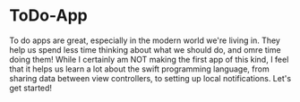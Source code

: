 # ToDo-App
To do apps are great, especially in the modern world we're living in. They help us spend less time thinking about what we should do, and omre time doing them! While I certainly am NOT making the first app of this kind, I feel that it helps us learn a lot about the swift programming language, from sharing data between view controllers, to setting up local notifications. Let's get started!

